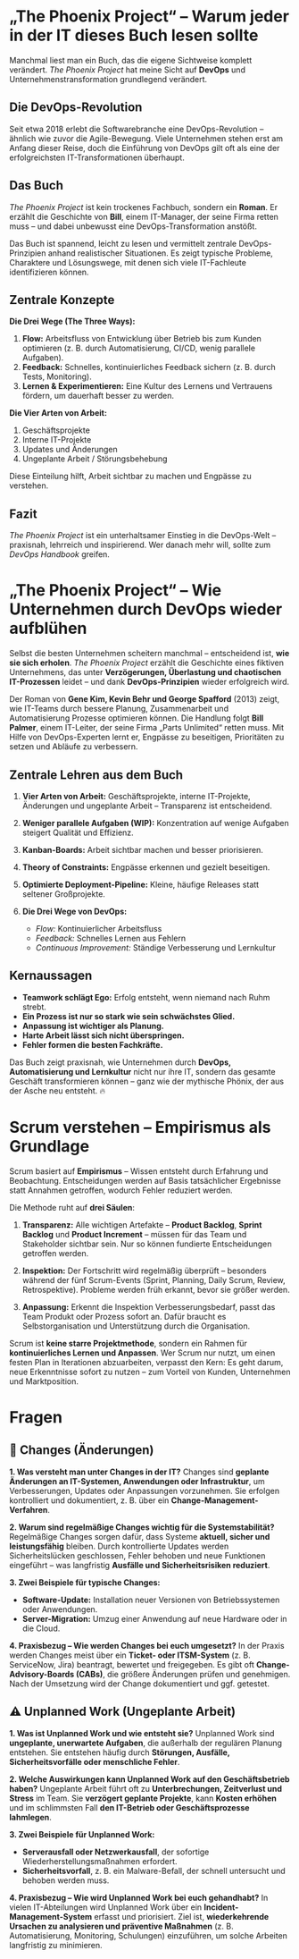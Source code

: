
# „The Phoenix Project“ – Warum jeder in der IT dieses Buch lesen sollte

Manchmal liest man ein Buch, das die eigene Sichtweise komplett verändert. *The Phoenix Project* hat meine Sicht auf **DevOps** und Unternehmens­transformation grundlegend verändert.

## Die DevOps-Revolution

Seit etwa 2018 erlebt die Softwarebranche eine DevOps-Revolution – ähnlich wie zuvor die Agile-Bewegung. Viele Unternehmen stehen erst am Anfang dieser Reise, doch die Einführung von DevOps gilt oft als eine der erfolgreichsten IT-Transformationen überhaupt.

## Das Buch

*The Phoenix Project* ist kein trockenes Fachbuch, sondern ein **Roman**.
Er erzählt die Geschichte von **Bill**, einem IT-Manager, der seine Firma retten muss – und dabei unbewusst eine DevOps-Transformation anstößt.

Das Buch ist spannend, leicht zu lesen und vermittelt zentrale DevOps-Prinzipien anhand realistischer Situationen. Es zeigt typische Probleme, Charaktere und Lösungswege, mit denen sich viele IT-Fachleute identifizieren können.

## Zentrale Konzepte

**Die Drei Wege (The Three Ways):**

1. **Flow:** Arbeitsfluss von Entwicklung über Betrieb bis zum Kunden optimieren (z. B. durch Automatisierung, CI/CD, wenig parallele Aufgaben).
2. **Feedback:** Schnelles, kontinuierliches Feedback sichern (z. B. durch Tests, Monitoring).
3. **Lernen & Experimentieren:** Eine Kultur des Lernens und Vertrauens fördern, um dauerhaft besser zu werden.

**Die Vier Arten von Arbeit:**

1. Geschäftsprojekte
2. Interne IT-Projekte
3. Updates und Änderungen
4. Ungeplante Arbeit / Störungsbehebung

Diese Einteilung hilft, Arbeit sichtbar zu machen und Engpässe zu verstehen.

## Fazit

*The Phoenix Project* ist ein unterhaltsamer Einstieg in die DevOps-Welt – praxisnah, lehrreich und inspirierend. Wer danach mehr will, sollte zum *DevOps Handbook* greifen.

# „The Phoenix Project“ – Wie Unternehmen durch DevOps wieder aufblühen

Selbst die besten Unternehmen scheitern manchmal – entscheidend ist, **wie sie sich erholen**.
*The Phoenix Project* erzählt die Geschichte eines fiktiven Unternehmens, das unter **Verzögerungen, Überlastung und chaotischen IT-Prozessen** leidet – und dank **DevOps-Prinzipien** wieder erfolgreich wird.

Der Roman von **Gene Kim, Kevin Behr und George Spafford** (2013) zeigt, wie IT-Teams durch bessere Planung, Zusammenarbeit und Automatisierung Prozesse optimieren können. Die Handlung folgt **Bill Palmer**, einem IT-Leiter, der seine Firma „Parts Unlimited“ retten muss. Mit Hilfe von DevOps-Experten lernt er, Engpässe zu beseitigen, Prioritäten zu setzen und Abläufe zu verbessern.

## Zentrale Lehren aus dem Buch

1. **Vier Arten von Arbeit:** Geschäftsprojekte, interne IT-Projekte, Änderungen und ungeplante Arbeit – Transparenz ist entscheidend.
2. **Weniger parallele Aufgaben (WIP):** Konzentration auf wenige Aufgaben steigert Qualität und Effizienz.
3. **Kanban-Boards:** Arbeit sichtbar machen und besser priorisieren.
4. **Theory of Constraints:** Engpässe erkennen und gezielt beseitigen.
5. **Optimierte Deployment-Pipeline:** Kleine, häufige Releases statt seltener Großprojekte.
6. **Die Drei Wege von DevOps:**

   * *Flow:* Kontinuierlicher Arbeitsfluss
   * *Feedback:* Schnelles Lernen aus Fehlern
   * *Continuous Improvement:* Ständige Verbesserung und Lernkultur

## Kernaussagen

* **Teamwork schlägt Ego:** Erfolg entsteht, wenn niemand nach Ruhm strebt.
* **Ein Prozess ist nur so stark wie sein schwächstes Glied.**
* **Anpassung ist wichtiger als Planung.**
* **Harte Arbeit lässt sich nicht überspringen.**
* **Fehler formen die besten Fachkräfte.**

Das Buch zeigt praxisnah, wie Unternehmen durch **DevOps, Automatisierung und Lernkultur** nicht nur ihre IT, sondern das gesamte Geschäft transformieren können – ganz wie der mythische Phönix, der aus der Asche neu entsteht. 🔥


# Scrum verstehen – Empirismus als Grundlage

Scrum basiert auf **Empirismus** – Wissen entsteht durch Erfahrung und Beobachtung. Entscheidungen werden auf Basis tatsächlicher Ergebnisse statt Annahmen getroffen, wodurch Fehler reduziert werden.

Die Methode ruht auf **drei Säulen**:

1. **Transparenz:**
   Alle wichtigen Artefakte – **Product Backlog**, **Sprint Backlog** und **Product Increment** – müssen für das Team und Stakeholder sichtbar sein. Nur so können fundierte Entscheidungen getroffen werden.

2. **Inspektion:**
   Der Fortschritt wird regelmäßig überprüft – besonders während der fünf Scrum-Events (Sprint, Planning, Daily Scrum, Review, Retrospektive). Probleme werden früh erkannt, bevor sie größer werden.

3. **Anpassung:**
   Erkennt die Inspektion Verbesserungsbedarf, passt das Team Produkt oder Prozess sofort an. Dafür braucht es Selbstorganisation und Unterstützung durch die Organisation.

Scrum ist **keine starre Projektmethode**, sondern ein Rahmen für **kontinuierliches Lernen und Anpassen**. Wer Scrum nur nutzt, um einen festen Plan in Iterationen abzuarbeiten, verpasst den Kern: Es geht darum, neue Erkenntnisse sofort zu nutzen – zum Vorteil von Kunden, Unternehmen und Marktposition.

# Fragen

## 🔧 **Changes (Änderungen)**

**1. Was versteht man unter Changes in der IT?**
Changes sind **geplante Änderungen an IT-Systemen, Anwendungen oder Infrastruktur**, um Verbesserungen, Updates oder Anpassungen vorzunehmen. Sie erfolgen kontrolliert und dokumentiert, z. B. über ein **Change-Management-Verfahren**.

**2. Warum sind regelmäßige Changes wichtig für die Systemstabilität?**
Regelmäßige Changes sorgen dafür, dass Systeme **aktuell, sicher und leistungsfähig** bleiben. Durch kontrollierte Updates werden Sicherheitslücken geschlossen, Fehler behoben und neue Funktionen eingeführt – was langfristig **Ausfälle und Sicherheitsrisiken reduziert**.

**3. Zwei Beispiele für typische Changes:**

* **Software-Update:** Installation neuer Versionen von Betriebssystemen oder Anwendungen.
* **Server-Migration:** Umzug einer Anwendung auf neue Hardware oder in die Cloud.

**4. Praxisbezug – Wie werden Changes bei euch umgesetzt?**
In der Praxis werden Changes meist über ein **Ticket- oder ITSM-System** (z. B. ServiceNow, Jira) beantragt, bewertet und freigegeben. Es gibt oft **Change-Advisory-Boards (CABs)**, die größere Änderungen prüfen und genehmigen. Nach der Umsetzung wird der Change dokumentiert und ggf. getestet.

## ⚠️ **Unplanned Work (Ungeplante Arbeit)**

**1. Was ist Unplanned Work und wie entsteht sie?**
Unplanned Work sind **ungeplante, unerwartete Aufgaben**, die außerhalb der regulären Planung entstehen. Sie entstehen häufig durch **Störungen, Ausfälle, Sicherheitsvorfälle oder menschliche Fehler**.

**2. Welche Auswirkungen kann Unplanned Work auf den Geschäftsbetrieb haben?**
Ungeplante Arbeit führt oft zu **Unterbrechungen, Zeitverlust und Stress** im Team. Sie **verzögert geplante Projekte**, kann **Kosten erhöhen** und im schlimmsten Fall **den IT-Betrieb oder Geschäftsprozesse lahmlegen**.

**3. Zwei Beispiele für Unplanned Work:**

* **Serverausfall oder Netzwerkausfall**, der sofortige Wiederherstellungsmaßnahmen erfordert.
* **Sicherheitsvorfall**, z. B. ein Malware-Befall, der schnell untersucht und behoben werden muss.

**4. Praxisbezug – Wie wird Unplanned Work bei euch gehandhabt?**
In vielen IT-Abteilungen wird Unplanned Work über ein **Incident-Management-System** erfasst und priorisiert. Ziel ist, **wiederkehrende Ursachen zu analysieren und präventive Maßnahmen** (z. B. Automatisierung, Monitoring, Schulungen) einzuführen, um solche Arbeiten langfristig zu minimieren.

